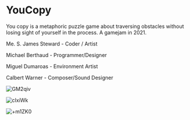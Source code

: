 # YouCopy
You copy is  a metaphoric puzzle game about traversing obstacles without losing sight of yourself in the process. A gamejam in 2021.

Me. S. James Steward - Coder / Artist

Michael Berthaud - Programmer/Designer

Miguel Dumaroas - Environment Artist

Calbert Warner - Composer/Sound Designer

![GM2qiv](https://user-images.githubusercontent.com/57135911/222974868-aca89acf-4a50-43b0-b659-ac259278383d.png)

![cIxiWk](https://user-images.githubusercontent.com/57135911/222974875-c5a252b3-4108-492e-8f3d-a6a24309d2bd.png)

![+m1ZK0](https://user-images.githubusercontent.com/57135911/222974876-dbcc5cba-089f-4b30-89b1-b6ec703c6323.png)
